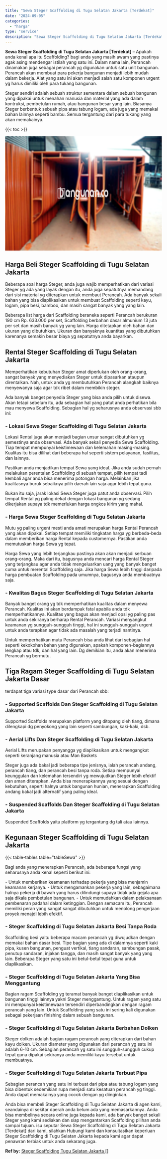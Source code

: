 ```yaml
---
title: "Sewa Steger Scaffolding di Tugu Selatan Jakarta [Terdekat]"
date: "2024-09-05"
categories: 
  - "harga"
type: "service"
description: "Sewa Steger Scaffolding di Tugu Selatan Jakarta [Terdekat]. Anda bisa membeli Steger Scaffolding di Tugu Selatan Jakarta di agen kami, seandainya di sekitar..."
---
```


**Sewa Steger Scaffolding di Tugu Selatan Jakarta \[Terdekat\]** – Apakah anda kenal apa itu Scaffolding? bagi anda yang masih awam yang pastinya agak asing mendengar istilah yang satu ini. Dalam nama lain, Perancah dinamakan juga sebagai perancah yg digunakan untuk satu unit bangunan. Perancah akan membuat para pekerja bangunan menjadi lebih mudah dalam bekerja. Alat yang satu ini akan menjadi salah satu komponen urgent yg harus dimiliki oleh para tukang bangunan.

Steger sendiri adalah sebuah struktur sementara dalam sebuah bangunan yang dipakai untuk menahan manusia dan material yang ada dalam kontruksi, pembetulan rumah, atau bangunan besar yang lain. Biasanya Steger berbentuk sebuah pipa atau tabung logam, ada juga yang memakai bahan lainnya seperti bambu. Semua tergantung dari para tukang yang akan memakainya.

{{< toc >}}

![Sewa Steger Scaffolding di Tugu Selatan Jakarta [Terdekat]](/images/sewa-scaffolding-steger-25.png)

## Harga Beli Steger Scaffolding di Tugu Selatan Jakarta

Beberapa soal harga Steger, anda juga wajib memperhatikan dari variasi Steger yg ada yang layak dengan itu, anda juga sepatutnya memandang dari sisi material yg diterapkan untuk membaut Perancah. Ada banyak sekali bahan yang bisa diaplikasikan untuk membuat Scaffolding seperti kayu, logam, pipa besi, bamboo, dan masih sangat banyak yang yang lain.

Beberapa list harga dari Scaffolding beraneka seperti Perancah berukuran 190 cm Rp. 633.000 per set, Scaffolding berbahan dasar almunium 13 juta per set dan masih banyak yg yang lain. Harga ditetapkan oleh bahan dan ukuran yang dibutuhkan. Ukuran dan banyaknya kuantitas yang dibutuhkan karenanya semakin besar biaya yg sepatutnya anda bayarkan.

## Rental Steger Scaffolding di Tugu Selatan Jakarta

Memperhatikan kebutuhan Steger amat diperlukan oleh orang-orang, sangat banyak yang menyediakan Steger untuk dipasarkan ataupun direntalkan. Nah, untuk anda yg membutuhkan Perancah alangkah baiknya menyewanya saja agar tdk ribet dalam membikin steger.

Ada banyak banget penyedia Steger yang bisa anda pilih untuk disewa. Akan tetapi sebelum itu, ada sebagian hal yang patut anda perhatikan bila mau menyewa Scaffolding. Sebagian hal yg seharusnya anda observasi sbb ini:

### \- Lokasi Sewa Steger Scaffolding di Tugu Selatan Jakarta

Lokasi Rental juga akan menjadi bagian unsur sangat dibutuhkan yg semestinya anda observasi. Ada banyak sekali penyedia Sewa Scaffolding. Tiap tempat mempunyai keistimewaan dan kelemahan masing-masing. Kualitas itu bisa dilihat dari beberapa hal seperti sistem pelayanan, fasilitas, dan lainnya.

Pastikan anda menjadikan tempat Sewa yang ideal. Jika anda sudah pernah melakukan perentalan Scaffolding di sebuah tempat, pilih tempat tadi kembali agar anda bisa menerima potongan harga. Melainkan jika kualitasnya buruk sebaiknya pilih daerah lain saja agar lebih tepat guna.

Bukan itu saja, jarak lokasi Sewa Steger juga patut anda observasi. Pilih tempat Rental yg paling dekat dengan lokasi bangunan yg sedang dikerjakan supaya tdk memerlukan harga ongkos kirim yang mahal.

### \- Harga Sewa Steger Scaffolding di Tugu Selatan Jakarta

Mutu yg paling urgent mesti anda amati merupakan harga Rental Perancah yang akan dipakai. Setiap tempat memiliki tingkatan harga yg berbeda-beda dalam memberikan harga Rental kepada customernya. Pastikan anda memutuskan harga Sewa yg tepat.

Harga Sewa yang lebih terjangkau pastinya akan akan menjadi serbuan orang-orang. Maka dari itu, bagusnya anda mencari harga Rental Steger yang terjangkau agar anda tidak mengeluarkan uang yang banyak banget cuma untuk merental Scaffolding saja. Jika harga Sewa lebih tinggi daripada harga pembuatan Scaffolding pada umumnya, bagusnya anda membuatnya saja.

### \- Kwalitas Bagus Steger Scaffolding di Tugu Selatan Jakarta

Banyak banget orang yg tdk memperhatikan kualitas dalam menyewa Perancah. Kualitas ini akan berdampak fatal apabila anda tdk memperhatikannya. Kualitas yang bagus akan menjadi opsi yg paling pas untuk anda sekiranya berharap Rental Perancah. Variasi menyangkut keamanan yg sungguh-sungguh tinggi, hal ini sungguh-sungguh urgent untuk anda terapkan agar tidak ada masalah yang terjadi nantinya.

Untuk memperhatikan mutu Perancah bisa anda lihat dari sebagian hal seperti kekokohan bahan yang digunakan, apakah komponen-bagiannya lengkap atau tdk, dan hal yang lain. Dg demikian itu, anda akan menerima Perancah yg bermutu.

## Tiga Ragam Steger Scaffolding di Tugu Selatan Jakarta Dasar

terdapat tiga variasi type dasar dari Perancah sbb:

### \- Supported Scaffolds Dan Steger Scaffolding di Tugu Selatan Jakarta

Supported Scaffolds merupakan platform yang ditopang oleh tiang, dimana dilengkapi dg penyokong yang lain seperti sambungan, kaki-kaki, dsb.

### \- Aerial Lifts Dan Steger Scaffolding di Tugu Selatan Jakarta

Aerial Lifts merupakan penyangga yg diaplikasikan untuk mengangkat seperti keranjang manusia atau Man Baskets

Steger juga ada bakal jadi beberapa tipe jenisnya, ialah perancah andang, perancah tiang, dan perancah besi tanpa roda. Setiap mempunyai keunggulan dan kelemahan tersendiri yg mewujudkan Steger lebih efektif dan aman diterapkan. Anda bisa menerapkannya yang sesuai dengan kebutuhan, seperti halnya untuk bangunan hunian, menerapkan Scaffolding andang bakal jadi alternatif yang paling ideal.

### \- Suspended Scaffolds Dan Steger Scaffolding di Tugu Selatan Jakarta

Suspended Scaffolds yaitu platform yg tergantung dg tali atau lainnya.

## Kegunaan Steger Scaffolding di Tugu Selatan Jakarta

{{< table-tables table="tableSewa" >}}

Bagi anda yang menerapkan Perancah, ada beberapa fungsi yang seharusnya anda kenal seperti berikut ini:

\- Untuk memberikan keamanan terhadap pekerja yang bisa menjamin keamanan kerjanya. - Untuk mengamankan pekerja yang lain, sebagaimana halnya pekerja di bawah yang harus dilindungi supaya tidak ada gejala apa saja dikala pembetulan bangunan. - Untuk memudahkan dalam pelaksanaan pembenaran padahal dalam ketinggian. Dengan semacam itu, Perancah memiliki peran yang sangat sangat dibutuhkan untuk menolong pengerjaan proyek menajdi lebih efektif.

### \- Steger Scaffolding di Tugu Selatan Jakarta Besi Tanpa Roda

Scaffolding besi yaitu beberapa macam perancah yg diwujudkan dengan memakai bahan dasar besi. Tipe bagian yang ada di dalamnya seperti kaki pipa, kusen bangunan, penguat vertikal, tiang sandaran, sambungan pasak, penutup sandaran, injakan tangga, dan masih sangat banyak yang yang lain. Beberapa Steger yang satu ini betul-betul tepat guna untuk diaplikasikan.

### \- Steger Scaffolding di Tugu Selatan Jakarta Yang Bisa Menggantung

Bagian ragam Scaffolding yg teramat banyak banget diaplikasikan untuk bangunan tinggi lainnya yakni Steger menggantung. Untuk ragam yang satu ini mempunyai keistimewaan tersendiri diperbandingkan dengan ragam perancah yang lain. Untuk Scaffolding yang satu ini sering kali digunakan sebagai pekerjaan finishing dalam sebuah bangunan.

### \- Steger Scaffolding di Tugu Selatan Jakarta Berbahan Dolken

Steger dolken adalah bagian ragam perancah yang diterapkan dari bahan kayu dolken. Ukuran diameter yang digunakan dari perancah yg satu ini adalah 6-10 cm. Sebagian perancah yg satu ini sungguh-sungguh cukup tepat guna dipakai sekiranya anda memiliki kayu tersebut untuk membuatnya.

### \- Steger Scaffolding di Tugu Selatan Jakarta Terbuat Pipa

Sebagian perancah yang satu ini terbuat dari pipa atau tabung logam yang bisa dibentuk sedemikian rupa menjadi satu kesatuan perancah yg tinggi. Anda dapat memakainya yang cocok dengan yg diinginkan.

Anda bisa membeli Steger Scaffolding di Tugu Selatan Jakarta di agen kami, seandainya di sekitar daerah anda belum ada yang memasarkannya. Anda bisa membelinya secara online juga kepada kami, ada banyak banget sekali Steger yang kami sediakan dan siap mengantarkan Scaffolding pilihan anda sampai tujuan. isu seputar Sewa Steger Scaffolding di Tugu Selatan Jakarta \[Terdekat\] dari kami, silahkan Hubungi kami dan konsultasikan keperluan Steger Scaffolding di Tugu Selatan Jakarta kepada kami agar dapat penawran terbiak untuk anda sekarang juga.

**Ref by:** [Steger Scaffolding Tugu Selatan Jakarta []](https://id.wikipedia.org/wiki/Steger)
